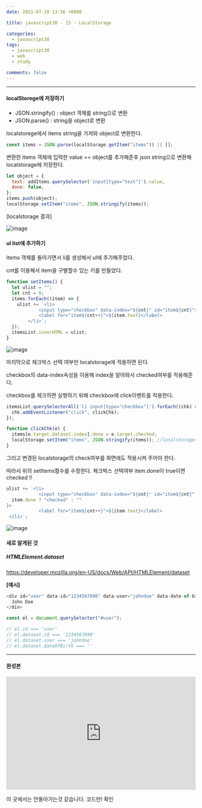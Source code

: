```yaml
---
date: 2021-07-28 13:56 +0800

title: javascript30 - 15 - LocalStorage

categories:
  - javascript30
tags:
  - javascript30
  - web
  - study

comments: false
---
```


---

#### localStorege에 저장하기

- JSON.stringify() : object 객체를 string으로 변환
- JSON.parse() : string을 object로 변환

localstorege에서 items string을 가져와 object로 변환한다.

```js
const items = JSON.parse(localStorage.getItem("items")) || [];
```

변환한 items 객체에 입력한 value == object를 추가해준후 json string으로 변환해 localstorage에 저장한다.

```js
let object = {
  text: addItems.querySelector('input[type="text"]').value,
  done: false,
};
items.push(object);
localStorage.setItem("items", JSON.stringify(items));
```

[localstorage 결과]

![image](https://user-images.githubusercontent.com/49177223/127299963-285903b7-d7af-4fcf-b17d-e9593287477b.png)

#### ul list에 추가하기

items 객체를 돌아가면서 li를 생성해서 ul에 추가해주었다.

cnt를 이용해서 item을 구별할수 있는 키를 만들었다.

```js
function setItems() {
  let ulist = "";
  let cnt = 0;
  items.forEach((item) => {
    ulist += `<li>
            <input type="checkbox" data-index="${cnt}" id="item${cnt}">
            <label for="item${cnt++}">${item.text}</label>
        </li>`;
  });
  itemsList.innerHTML = ulist;
}
```

![image](https://user-images.githubusercontent.com/49177223/127299985-5b00c099-97dc-4c99-b795-4bf7dc10fec8.png)

마지막으로 체크박스 선택 여부만 localstorage에 적용하면 된다.

checkbox의 data-index속성을 이용해 index을 알아와서 checked여부를 적용해준다.

checkbox를 체크하면 실행하기 위해 checkbox에 click이벤트를 적용한다.

```js
itemsList.querySelectorAll('li input[type="checkbox"]').forEach((chk) => {
  chk.addEventListener("click", clickChk);
});
```

```js
function clickChk(e) {
  items[e.target.dataset.index].done = e.target.checked;
  localStorage.setItem("items", JSON.stringify(items)); //localstorage에 적용
}
```

그리고 변경된 localstorage의 check여부를 화면에도 적용시켜 주어야 한다.

따라서 위의 setItems함수를 수정한다. 체크박스 선택여부 item.done이 true이면 checked !!

```js
ulist += `<li>
            <input type="checkbox" data-index="${cnt}" id="item${cnt}" ${
  item.done ? "checked" : ""
}>
            <label for="item${cnt++}">${item.text}</label>
 </li>`;
```

![image](https://user-images.githubusercontent.com/49177223/127306727-272a4686-2a9f-446e-88f9-d38457b5a374.png)

#### 새로 알게된 것

##### HTMLElement.dataset

https://developer.mozilla.org/en-US/docs/Web/API/HTMLElement/dataset

**[예시]**

```js
<div id="user" data-id="1234567890" data-user="johndoe" data-date-of-birth>
  John Doe
</div>
```

```js
const el = document.querySelector("#user");

// el.id === 'user'
// el.dataset.id === '1234567890'
// el.dataset.user === 'johndoe'
// el.dataset.dateOfBirth === ''
```

---

#### 완성본

<iframe height="300" style="width: 100%;" scrolling="no" title="" src="https://codepen.io/sumi-0011/embed/oNWqvEX?default-tab=js" frameborder="no" loading="lazy" allowtransparency="true" allowfullscreen="true">
  See the Pen <a href="https://codepen.io/sumi-0011/pen/oNWqvEX">
  </a> by sumi (<a href="https://codepen.io/sumi-0011">@sumi-0011</a>)
  on <a href="https://codepen.io">CodePen</a>.
</iframe>

이 곳에서는 안돌아가는것 같습니다. 코드만! 확인

